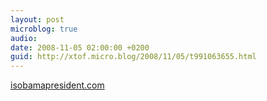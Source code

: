 ```yaml
---
layout: post
microblog: true
audio: 
date: 2008-11-05 02:00:00 +0200
guid: http://xtof.micro.blog/2008/11/05/t991063655.html
---
```

[isobamapresident.com](http://isobamapresident.com/)
